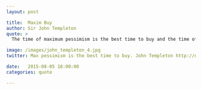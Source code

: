 ```yaml
---
layout: post

title:  Maxim Buy
author: Sir John Templeton
quote: >
  The time of maximum pessimism is the best time to buy and the time of maximum optimism is the best time to sell.

image: /images/john_templeton_4.jpg
twitter: Max pessimism is the best time to buy. John Templeton http://quotes.stockflare.com/

date:   2015-08-05 16:00:00
categories: quote

---
```


